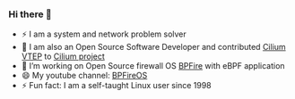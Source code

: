 ### Hi there 👋
- ⚡  I am a system and network problem solver
- 🔭 I am also an Open Source Software Developer and contributed [Cilium VTEP](https://docs.cilium.io/en/latest/network/vtep/) to [Cilium project](https://github.com/cilium/cilium/commits?author=vincentmli)
- 🌱 I’m working on Open Source firewall OS [BPFire](https://github.com/vincentmli/BPFire) with eBPF application
- 😄 My youtube channel: [BPFireOS](https://www.youtube.com/@BPFireOS)
- ⚡ Fun fact: I am a self-taught Linux user since 1998
